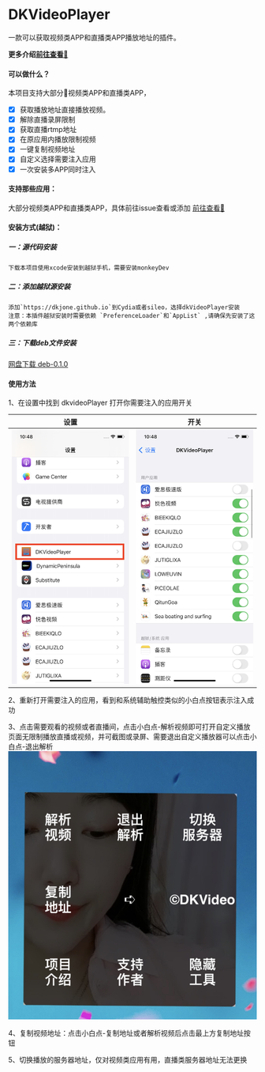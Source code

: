 DKVideoPlayer  
===  
一款可以获取视频类APP和直播类APP播放地址的插件。  

 **更多介绍[前往查看📲](https://iosre.com/t/%E4%BB%8A%E5%A4%A9%E5%85%A8%E5%9C%BA%E7%9A%84%E6%B6%88%E8%B4%B9%E7%94%B1%E8%B5%B5%E5%85%AC%E5%AD%90%E4%B9%B0%E5%8D%95%EF%BC%81/22005)**    

#### 可以做什么？ 
本项目支持大部分🔞视频类APP和直播类APP， 
 * [x] 获取播放地址直接播放视频。   
 * [x] 解除直播录屏限制  
 * [x] 获取直播rtmp地址  
 * [x] 在原应用内播放限制视频  
 * [x] 一键复制视频地址   
 * [x] 自定义选择需要注入应用  
 * [x] 一次安装多APP同时注入  

 #### 支持那些应用：
 大部分视频类APP和直播类APP，具体前往issue查看或添加 [前往查看📲](https://github.com/DKJone/DKVideoPlayer/issues/1)  

#### 安装方式(越狱)：   
##### 一：源代码安装    
    下载本项目使用xcode安装到越狱手机，需要安装monkeyDev  

##### 二：添加越狱源安装   
    添加`https://dkjone.github.io`到Cydia或者sileo，选择dkVideoPlayer安装
    注意：本插件越狱安装时需要依赖 `PreferenceLoader`和`AppList` ,请确保先安装了这两个依赖库
    
##### 三：下载deb文件安装   
[网盘下载 deb-0.1.0](https://url15.ctfile.com/f/24576815-863624277-4b1308?p=dkjone)

#### 使用方法    
1、在设置中找到 dkvideoPlayer 打开你需要注入的应用开关   

| 设置 | 开关 |  
|:-:|:-:|  
|![设置](../01.PNG)|![开关](../02.PNG)|  




2、重新打开需要注入的应用，看到和系统辅助触控类似的小白点按钮表示注入成功  

3、点击需要观看的视频或者直播间，点击小白点-解析视频即可打开自定义播放页面无限制播放直播或视频，并可截图或录屏、需要退出自定义播放器可以点击小白点-退出解析
![解析](../03.jpg)

4、复制视频地址：点击小白点-复制地址或者解析视频后点击最上方复制地址按钮  

5、切换播放的服务器地址，仅对视频类应用有用，直播类服务器地址无法更换  







